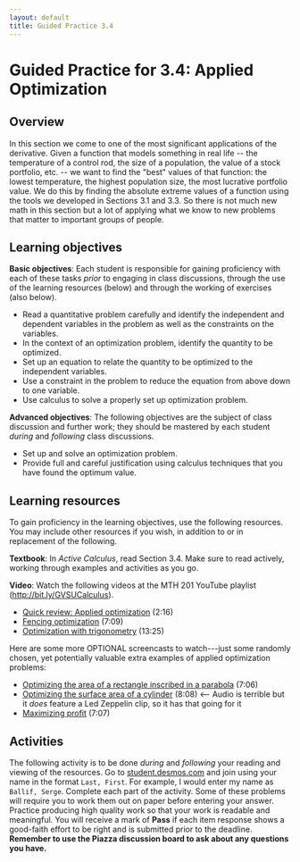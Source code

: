 ```yaml
---
layout: default
title: Guided Practice 3.4
---
```


# Guided Practice for 3.4: Applied Optimization

## Overview

In this section we come to one of the most significant applications of the derivative. Given a function that models something in real life -- the temperature of a control rod, the size of a population, the value of a stock portfolio, etc. -- we want to find the "best" values of that function: the lowest temperature, the highest population size, the most lucrative portfolio value. We do this by finding the absolute extreme values of a function using the tools we developed in Sections 3.1 and 3.3. So there is not much new math in this section but a lot of applying what we know to new problems that matter to important groups of people.




## Learning objectives

__Basic objectives__: Each student is responsible for gaining proficiency with each of these tasks _prior_ to engaging in class discussions, through the use of the learning resources (below) and through the working of exercises (also below).

- Read a quantitative problem carefully and identify the independent and dependent variables in the problem as well as the constraints on the variables.
- In the context of an optimization problem, identify the quantity to be optimized.
- Set up an equation to relate the quantity to be optimized to the independent variables.
- Use a constraint in the problem to reduce the equation from above down to one variable.
- Use calculus to solve a properly set up optimization problem.

__Advanced objectives__: The following objectives are the subject of class discussion and further work; they should be mastered by each student _during_ and _following_ class discussions.

- Set up and solve an optimization problem.
- Provide full and careful justification using calculus techniques that you have found the optimum value.

## Learning resources

To gain proficiency in the learning objectives, use the following resources. You may include other resources if you wish, in addition to or in replacement of the following.

__Textbook__: In _Active Calculus_, read Section 3.4. Make sure to read actively, working through examples and activities as you go.

__Video__: Watch the following videos at the MTH 201 YouTube playlist (http://bit.ly/GVSUCalculus).

- [Quick review: Applied optimization](http://www.youtube.com/watch?v=Ilu2SZa3SYA&list=PL9bIjQJDwfGuXQHuS5Jkmum_CFILoCZX-&index=69) (2:16)
- [Fencing optimization](http://www.youtube.com/watch?v=jH6J-n6zt4c&list=PL9bIjQJDwfGuXQHuS5Jkmum_CFILoCZX-&index=70) (7:09)
- [Optimization with trigonometry](http://www.youtube.com/watch?v=uJFxdxSBjok&list=PL9bIjQJDwfGuXQHuS5Jkmum_CFILoCZX-&index=71) (13:25)

Here are some more OPTIONAL screencasts to watch---just some randomly chosen, yet potentially valuable extra examples of applied optimization problems:

- [Optimizing the area of a rectangle inscribed in a parabola](http://www.youtube.com/watch?v=EOJbmMB8uCQ) (7:06)
- [Optimizing the surface area of a cylinder](http://www.youtube.com/watch?v=PsWsvFxwT70) (8:08) <-- Audio is terrible but it *does* feature a Led Zeppelin clip, so it has that going for it
- [Maximizing profit](http://www.youtube.com/watch?v=0aDNqISovvk) (7:07)



## Activities

The following activity is to be done _during_ and _following_ your reading and viewing of the resources. Go to [student.desmos.com](https://student.desmos.com/?prepopulateCode=FNGVQY) and join using your name in the format `Last, First`. For example, I would enter my name as `Ballif, Serge`. Complete each part of the activity. Some of these problems will require you to work them out on paper before entering your answer. Practice producing high quality work so that your work is readable and meaningful. You will receive a mark of __Pass__ if each item response shows a good-faith effort to be right and is submitted prior to the deadline. __Remember to use the Piazza discussion board to ask about any questions you have.__
